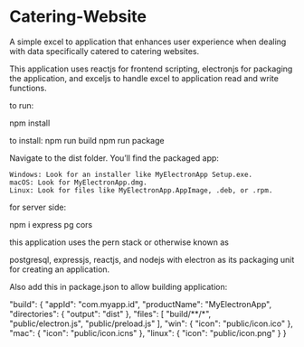# Catering-Website


A simple excel to application that enhances user experience when dealing with data specifically catered to catering websites. 

This application uses reactjs for frontend scripting, electronjs for packaging the application, and exceljs to handle excel to application read and write functions.


to run:

npm install

to install:
npm run build
npm run package

Navigate to the dist folder. You’ll find the packaged app:

    Windows: Look for an installer like MyElectronApp Setup.exe.
    macOS: Look for MyElectronApp.dmg.
    Linux: Look for files like MyElectronApp.AppImage, .deb, or .rpm.


for server side:

npm i express pg cors


this application uses the pern stack or otherwise known as

postgresql, expressjs, reactjs, and nodejs with electron as its packaging unit for creating an application.


Also add this in package.json to allow building application:

  "build": {
    "appId": "com.myapp.id",
    "productName": "MyElectronApp",
    "directories": {
      "output": "dist"
    },
    "files": [
    "build/**/*",  
    "public/electron.js",
    "public/preload.js"
    ],
    "win": {
      "icon": "public/icon.ico" 
    },
    "mac": {
      "icon": "public/icon.icns"
    },
    "linux": {
      "icon": "public/icon.png"
    }
  }